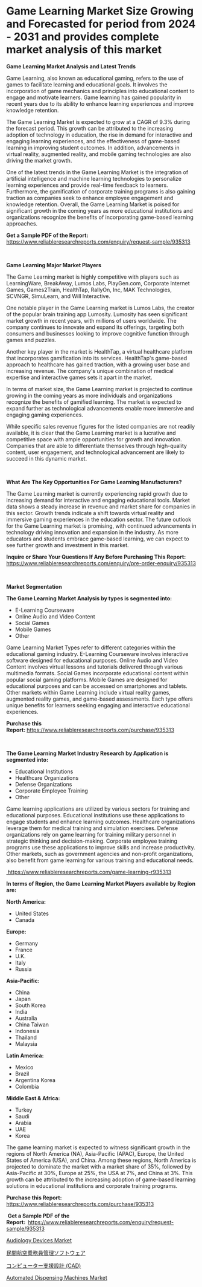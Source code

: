 <p><h1>Game Learning Market Size Growing and Forecasted for period from 2024 - 2031 and provides complete market analysis of this market</h1></p><p><strong>Game Learning Market Analysis and Latest Trends</strong></p>
<p><p>Game Learning, also known as educational gaming, refers to the use of games to facilitate learning and educational goals. It involves the incorporation of game mechanics and principles into educational content to engage and motivate learners. Game learning has gained popularity in recent years due to its ability to enhance learning experiences and improve knowledge retention.</p><p>The Game Learning Market is expected to grow at a CAGR of 9.3% during the forecast period. This growth can be attributed to the increasing adoption of technology in education, the rise in demand for interactive and engaging learning experiences, and the effectiveness of game-based learning in improving student outcomes. In addition, advancements in virtual reality, augmented reality, and mobile gaming technologies are also driving the market growth.</p><p>One of the latest trends in the Game Learning Market is the integration of artificial intelligence and machine learning technologies to personalize learning experiences and provide real-time feedback to learners. Furthermore, the gamification of corporate training programs is also gaining traction as companies seek to enhance employee engagement and knowledge retention. Overall, the Game Learning Market is poised for significant growth in the coming years as more educational institutions and organizations recognize the benefits of incorporating game-based learning approaches.</p></p>
<p><strong>Get a Sample PDF of the Report:&nbsp;</strong> <a href="https://www.reliableresearchreports.com/enquiry/request-sample/935313">https://www.reliableresearchreports.com/enquiry/request-sample/935313</a></p>
<p>&nbsp;</p>
<p><strong>Game Learning Major Market Players</strong></p>
<p><p>The Game Learning market is highly competitive with players such as LearningWare, BreakAway, Lumos Labs, PlayGen.com, Corporate Internet Games, Games2Train, HealthTap, RallyOn, Inc, MAK Technologies, SCVNGR, SimuLearn, and Will Interactive. </p><p>One notable player in the Game Learning market is Lumos Labs, the creator of the popular brain training app Lumosity. Lumosity has seen significant market growth in recent years, with millions of users worldwide. The company continues to innovate and expand its offerings, targeting both consumers and businesses looking to improve cognitive function through games and puzzles.</p><p>Another key player in the market is HealthTap, a virtual healthcare platform that incorporates gamification into its services. HealthTap's game-based approach to healthcare has gained traction, with a growing user base and increasing revenue. The company's unique combination of medical expertise and interactive games sets it apart in the market.</p><p>In terms of market size, the Game Learning market is projected to continue growing in the coming years as more individuals and organizations recognize the benefits of gamified learning. The market is expected to expand further as technological advancements enable more immersive and engaging gaming experiences.</p><p>While specific sales revenue figures for the listed companies are not readily available, it is clear that the Game Learning market is a lucrative and competitive space with ample opportunities for growth and innovation. Companies that are able to differentiate themselves through high-quality content, user engagement, and technological advancement are likely to succeed in this dynamic market.</p></p>
<p>&nbsp;</p>
<p><strong>What Are The Key Opportunities For Game Learning Manufacturers?</strong></p>
<p><p>The Game Learning market is currently experiencing rapid growth due to increasing demand for interactive and engaging educational tools. Market data shows a steady increase in revenue and market share for companies in this sector. Growth trends indicate a shift towards virtual reality and immersive gaming experiences in the education sector. The future outlook for the Game Learning market is promising, with continued advancements in technology driving innovation and expansion in the industry. As more educators and students embrace game-based learning, we can expect to see further growth and investment in this market.</p></p>
<p><strong>Inquire or Share Your Questions If Any Before Purchasing This Report:</strong> <a href="https://www.reliableresearchreports.com/enquiry/pre-order-enquiry/935313">https://www.reliableresearchreports.com/enquiry/pre-order-enquiry/935313</a></p>
<p>&nbsp;</p>
<p><strong>Market Segmentation</strong></p>
<p><strong>The Game Learning Market Analysis by types is segmented into:</strong></p>
<p><ul><li>E-Learning Courseware</li><li>Online Audio and Video Content</li><li>Social Games</li><li>Mobile Games</li><li>Other</li></ul></p>
<p><p>Game Learning Market Types refer to different categories within the educational gaming industry. E-Learning Courseware involves interactive software designed for educational purposes. Online Audio and Video Content involves virtual lessons and tutorials delivered through various multimedia formats. Social Games incorporate educational content within popular social gaming platforms. Mobile Games are designed for educational purposes and can be accessed on smartphones and tablets. Other markets within Game Learning include virtual reality games, augmented reality games, and game-based assessments. Each type offers unique benefits for learners seeking engaging and interactive educational experiences.</p></p>
<p><strong>Purchase this Report:&nbsp;</strong><a href="https://www.reliableresearchreports.com/purchase/935313">https://www.reliableresearchreports.com/purchase/935313</a></p>
<p>&nbsp;</p>
<p><strong>The Game Learning Market Industry Research by Application is segmented into:</strong></p>
<p><ul><li>Educational Institutions</li><li>Healthcare Organizations</li><li>Defense Organizations</li><li>Corporate Employee Training</li><li>Other</li></ul></p>
<p><p>Game learning applications are utilized by various sectors for training and educational purposes. Educational institutions use these applications to engage students and enhance learning outcomes. Healthcare organizations leverage them for medical training and simulation exercises. Defense organizations rely on game learning for training military personnel in strategic thinking and decision-making. Corporate employee training programs use these applications to improve skills and increase productivity. Other markets, such as government agencies and non-profit organizations, also benefit from game learning for various training and educational needs.</p></p>
<p><a href="https://www.reliableresearchreports.com/game-learning-r935313">&nbsp;https://www.reliableresearchreports.com/game-learning-r935313</a></p>
<p><strong>In terms of Region, the Game Learning Market Players available by Region are:</strong></p>
<p>
    <p> <strong> North America: </strong>
        <ul>
            <li>United States</li>
            <li>Canada</li>
        </ul>
        </p> 
    <p> <strong> Europe: </strong>
        <ul>
            <li>Germany</li>
            <li>France</li>
            <li>U.K.</li>
            <li>Italy</li>
            <li>Russia</li>
        </ul>
        </p> 
    <p> <strong> Asia-Pacific: </strong>
        <ul>
            <li>China</li>
            <li>Japan</li>
            <li>South Korea</li>
            <li>India</li>
            <li>Australia</li>
            <li>China Taiwan</li>
            <li>Indonesia</li>
            <li>Thailand</li>
            <li>Malaysia</li>
        </ul>
        </p> 
    <p> <strong> Latin America: </strong>
        <ul>
            <li>Mexico</li>
            <li>Brazil</li>
            <li>Argentina Korea</li>
            <li>Colombia</li>
        </ul>
        </p> 
    <p> <strong> Middle East & Africa: </strong>
        <ul>
            <li>Turkey</li>
            <li>Saudi</li>
            <li>Arabia</li>
            <li>UAE</li>
            <li>Korea</li>
        </ul>
    </p>
    </p>
<p><p>The game learning market is expected to witness significant growth in the regions of North America (NA), Asia-Pacific (APAC), Europe, the United States of America (USA), and China. Among these regions, North America is projected to dominate the market with a market share of 35%, followed by Asia-Pacific at 30%, Europe at 25%, the USA at 7%, and China at 3%. This growth can be attributed to the increasing adoption of game-based learning solutions in educational institutions and corporate training programs.</p></p>
<p><strong>Purchase this Report: </strong><a href="https://www.reliableresearchreports.com/purchase/935313">https://www.reliableresearchreports.com/purchase/935313</a></p>
<p>&nbsp;<strong>Get a Sample PDF of the Report:&nbsp;&nbsp;</strong><a href="https://www.reliableresearchreports.com/enquiry/request-sample/935313">https://www.reliableresearchreports.com/enquiry/request-sample/935313</a></p>
<p><strong></strong></p>
<p><p><a href="https://github.com/gulaimolin/Market-Research-Report-List-5/blob/main/audiology-devices-market.md">Audiology Devices Market</a></p><p><a href="https://github.com/DwightHuels1/Market-Research-Report-List-2/blob/main/2632515174020.md">民間航空乗務員管理ソフトウェア</a></p><p><a href="https://github.com/JanickJohns/Market-Research-Report-List-1/blob/main/3100585174021.md">コンピューター支援設計 (CAD)</a></p><p><a href="https://github.com/mauripalmi/Market-Research-Report-List-4/blob/main/automated-dispensing-machines-market.md">Automated Dispensing Machines Market</a></p></p>